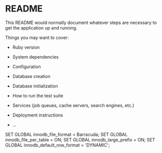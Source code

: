 # README

This README would normally document whatever steps are necessary to get the
application up and running.

Things you may want to cover:

* Ruby version

* System dependencies

* Configuration

* Database creation

* Database initialization

* How to run the test suite

* Services (job queues, cache servers, search engines, etc.)

* Deployment instructions

* ...


SET GLOBAL innodb_file_format = Barracuda;
SET GLOBAL innodb_file_per_table = ON;
SET GLOBAL innodb_large_prefix = ON;
SET GLOBAL innodb_default_row_format = 'DYNAMIC';